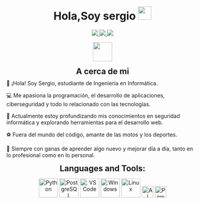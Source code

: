 
<h1 align="center">Hola,Soy sergio <img src="https://media.giphy.com/media/hvRJCLFzcasrR4ia7z/giphy.gif" width="35"></h1>
<p align="center">

<p align="center">
  <a href="https://www.linkedin.com/in/usuario/" target="_blank">
    <img src="https://img.shields.io/badge/LinkedIn-0A66C2?style=for-the-badge&logo=linkedin&logoColor=white" />
  </a>
  <a href="mailto:ssjavier2001@gmail.com" target="_blank">
    <img src="https://img.shields.io/badge/Gmail-D14836?style=for-the-badge&logo=gmail&logoColor=white" />
  </a>
  <a href="https://www.instagram.com/sjvr10/" target="_blank">
    <img src="https://img.shields.io/badge/Instagram-E4405F?style=for-the-badge&logo=instagram&logoColor=white" />
  </a>
</p>
<p align="center">
<picture><img src = "https://github.com/7oSkaaa/7oSkaaa/blob/main/Images/about_me.gif?raw=true" width = 50px></picture>

  
<h2 align="center" style="margin: 10px;">A cerca de mi </h2>
👋 ¡Hola! Soy Sergio, estudiante de Ingeniería en Informática.

💻 Me apasiona la programación, el desarrollo de aplicaciones, ciberseguridad  y todo lo relacionado con las tecnologías.

🔐 Actualmente estoy profundizando mis conocimientos en seguridad informática y explorando herramientas para el desarrollo web.

⚽ Fuera del mundo del código, amante de las motos y los deportes.

🚀 Siempre con ganas de aprender algo nuevo y mejorar día a día, tanto en lo profesional como en lo personal.


<h2 align="center" style="margin: 10px;">Languages and Tools:</h2>
<p align="center">
  <img src="https://cdn.jsdelivr.net/gh/devicons/devicon/icons/python/python-original.svg" width="50" height="50" alt="Python" />
  <img src="https://cdn.jsdelivr.net/gh/devicons/devicon/icons/postgresql/postgresql-original.svg" width="50" height="50" alt="PostgreSQL" />
  <img src="https://cdn.jsdelivr.net/gh/devicons/devicon/icons/vscode/vscode-original.svg" width="50" height="50" alt="VS Code" />
  <img src="https://cdn.jsdelivr.net/gh/devicons/devicon/icons/windows8/windows8-original.svg" width="50" height="50" alt="Windows" />
  <img src="https://cdn.jsdelivr.net/gh/devicons/devicon/icons/linux/linux-original.svg" width="50" height="50" alt="Linux" />
  <img src="https://img.shields.io/badge/IA-black?style=for-the-badge&logo=OpenAI&logoColor=white" height="30" alt="AI"/>
  <img src="https://img.shields.io/badge/PowerShell-5391FE?style=for-the-badge&logo=powershell&logoColor=white" height="30" alt="PowerShell" />
</p>


